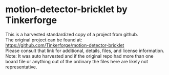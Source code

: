
# motion-detector-bricklet by Tinkerforge  
This is a harvested standardized copy of a project from github.  
The original project can be found at:  
https://github.com/Tinkerforge/motion-detector-bricklet  
Please consult that link for additional, details, files, and license information.  
Note: It was auto harvested and if the original repo had more than one board file or anything out of the ordinary the files here are likely not representative.  
    